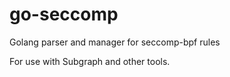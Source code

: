 # go-seccomp
Golang parser and manager for seccomp-bpf rules

For use with Subgraph and other tools.
